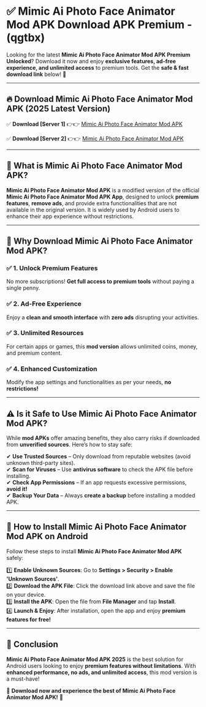 
# ✅ Mimic Ai Photo Face Animator Mod APK Download APK Premium -  (qgtbx) 

Looking for the latest **Mimic Ai Photo Face Animator Mod APK Premium Unlocked**? Download it now and enjoy **exclusive features, ad-free experience, and unlimited access** to premium tools. Get the **safe & fast download link** below! 🚀

---

## 🔥 Download Mimic Ai Photo Face Animator Mod APK (2025 Latest Version)

✅ **Download [Server 1]** 👉👉 [Mimic Ai Photo Face Animator Mod APK ](https://apkcomod.com?title=Mimic_Ai_Photo_Face_Animator_Mod_APK)  

✅ **Download [Server 2]** 👉👉 [Mimic Ai Photo Face Animator Mod APK ](https://apkcomod.com?title=Mimic_Ai_Photo_Face_Animator_Mod_APK)  


---

## 📌 What is Mimic Ai Photo Face Animator Mod APK?

**Mimic Ai Photo Face Animator Mod APK** is a modified version of the official **Mimic Ai Photo Face Animator Mod APK App**, designed to unlock **premium features**, **remove ads**, and provide extra functionalities that are not available in the original version. It is widely used by Android users to enhance their app experience without restrictions.

---

## 🌟 Why Download Mimic Ai Photo Face Animator Mod APK?

### ✅ 1. Unlock Premium Features
No more subscriptions! **Get full access to premium tools** without paying a single penny.

### ✅ 2. Ad-Free Experience
Enjoy a **clean and smooth interface** with **zero ads** disrupting your activities.

### ✅ 3. Unlimited Resources
For certain apps or games, this **mod version** allows unlimited coins, money, and premium content.

### ✅ 4. Enhanced Customization
Modify the app settings and functionalities as per your needs, **no restrictions!**

---

## ⚠️ Is it Safe to Use Mimic Ai Photo Face Animator Mod APK?

While **mod APKs** offer amazing benefits, they also carry risks if downloaded from **unverified sources**. Here’s how to stay safe:

✔ **Use Trusted Sources** – Only download from reputable websites (avoid unknown third-party sites).  
✔ **Scan for Viruses** – Use **antivirus software** to check the APK file before installing.  
✔ **Check App Permissions** – If an app requests excessive permissions, **avoid it!**  
✔ **Backup Your Data** – Always **create a backup** before installing a modded APK.

---

## 📲 How to Install Mimic Ai Photo Face Animator Mod APK on Android

Follow these steps to install **Mimic Ai Photo Face Animator Mod APK** safely:

1️⃣ **Enable Unknown Sources**: Go to **Settings > Security > Enable 'Unknown Sources'**.  
2️⃣ **Download the APK File**: Click the download link above and save the file on your device.  
3️⃣ **Install the APK**: Open the file from **File Manager** and tap **Install**.  
4️⃣ **Launch & Enjoy**: After installation, open the app and enjoy **premium features for free!**

---

## 🚀 Conclusion

**Mimic Ai Photo Face Animator Mod APK 2025** is the best solution for Android users looking to enjoy **premium features without limitations**. With **enhanced performance, no ads, and unlimited access**, this mod version is a must-have!

🔻 **Download now and experience the best of Mimic Ai Photo Face Animator Mod APK!** 🔻

